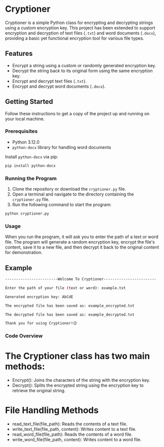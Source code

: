 # Cryptioner

Cryptioner is a simple Python class for encrypting and decrypting strings using a custom encryption key. This project has been extended to support encryption and decryption of text files (`.txt`) and word documents (`.docx`), providing a basic yet functional encryption tool for various file types.

## Features

- Encrypt a string using a custom or randomly generated encryption key.
- Decrypt the string back to its original form using the same encryption key.
- Encrypt and decrypt text files (`.txt`).
- Encrypt and decrypt word documents (`.docx`).

## Getting Started

Follow these instructions to get a copy of the project up and running on your local machine.

### Prerequisites

- Python 3.12.0
- `python-docx` library for handling word documents

Install `python-docx` via pip:

```sh
pip install python-docx
```

### Running the Program
1. Clone the repository or download the `cryptioner.py` file.
2. Open a terminal and navigate to the directory containing the `cryptioner.py` file.
3. Run the following command to start the program:

```sh
python cryptioner.py
```

### Usage

When you run the program, it will ask you to enter the path of a text or word file.
The program will generate a random encryption key, encrypt the file's content, save it to a new file, and then decrypt it back to the original content for demonstration.

## Example

```sh
------------------------Welcome To Cryptioner------------------------

Enter the path of your file (text or word): example.txt

Generated encryption key: AbCdE

The encrypted file has been saved as: example_encrypted.txt

The decrypted file has been saved as: example_decrypted.txt

Thank you for using Cryptioner!😉
```

### Code Overview

# The Cryptioner class has two main methods:

- Encrypt(): Joins the characters of the string with the encryption key.
- Decrypt(): Splits the encrypted string using the encryption key to retrieve the original string.

# File Handling Methods

- read_text_file(file_path): Reads the contents of a text file.
- write_text_file(file_path, content): Writes content to a text file.
- read_word_file(file_path): Reads the contents of a word file.
- write_word_file(file_path, content): Writes content to a word file.
